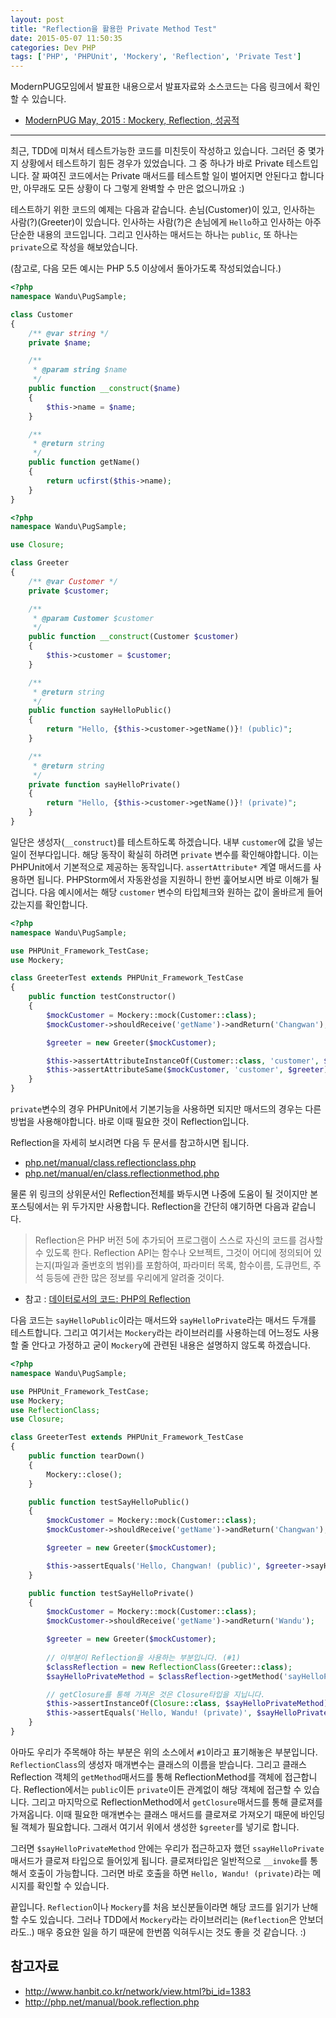 ```yaml
---
layout: post
title: "Reflection을 활용한 Private Method Test"
date: 2015-05-07 11:50:35
categories: Dev PHP
tags: ['PHP', 'PHPUnit', 'Mockery', 'Reflection', 'Private Test']
---
```


ModernPUG모임에서 발표한 내용으로서 발표자료와 소스코드는 다음 링크에서 확인할 수 있습니다.

- [ModernPUG May, 2015 : Mockery, Reflection, 성공적](https://github.com/ModernPUG/meetup/tree/master/2015_05/01_Mockery_Reflection_Successful)

---

최근, TDD에 미쳐서 테스트가능한 코드를 미친듯이 작성하고 있습니다. 그러던 중 몇가지 상황에서 테스트하기 힘든 경우가
있었습니다. 그 중 하나가 바로 Private 테스트입니다. 잘 짜여진 코드에서는 Private 매서드를 테스트할 일이 벌어지면
안된다고 합니다만, 아무래도 모든 상황이 다 그렇게 완벽할 수 만은 없으니까요 :)

테스트하기 위한 코드의 예제는 다음과 같습니다. 손님(Customer)이 있고, 인사하는 사람(?)(Greeter)이 있습니다. 인사하는
사람(?)은 손님에게 `Hello`하고 인사하는 아주 단순한 내용의 코드입니다. 그리고 인사하는 매서드는 하나는 `public`, 또
하나는 `private`으로 작성을 해보았습니다.

(참고로, 다음 모든 예시는 PHP 5.5 이상에서 돌아가도록 작성되었습니다.)

```php
<?php
namespace Wandu\PugSample;

class Customer
{
    /** @var string */
    private $name;

    /**
     * @param string $name
     */
    public function __construct($name)
    {
        $this->name = $name;
    }

    /**
     * @return string
     */
    public function getName()
    {
        return ucfirst($this->name);
    }
}
```

```php
<?php
namespace Wandu\PugSample;

use Closure;

class Greeter
{
    /** @var Customer */
    private $customer;

    /**
     * @param Customer $customer
     */
    public function __construct(Customer $customer)
    {
        $this->customer = $customer;
    }

    /**
     * @return string
     */
    public function sayHelloPublic()
    {
        return "Hello, {$this->customer->getName()}! (public)";
    }

    /**
     * @return string
     */
    private function sayHelloPrivate()
    {
        return "Hello, {$this->customer->getName()}! (private)";
    }
}
```

일단은 생성자(`__construct`)를 테스트하도록 하겠습니다. 내부 `customer`에 값을 넣는 일이 전부다입니다. 해당 동작이
확실히 하려면 `private` 변수를 확인해야합니다. 이는 PHPUnit에서 기본적으로 제공하는 동작입니다. `assertAttribute*`
계열 매서드를 사용하면 됩니다. PHPStorm에서 자동완성을 지원하니 한번 훑어보시면 바로 이해가 될겁니다. 다음 예시에서는
해당 `customer` 변수의 타입체크와 원하는 값이 올바르게 들어갔는지를 확인합니다.

```php
<?php
namespace Wandu\PugSample;

use PHPUnit_Framework_TestCase;
use Mockery;

class GreeterTest extends PHPUnit_Framework_TestCase
{
    public function testConstructor()
    {
        $mockCustomer = Mockery::mock(Customer::class);
        $mockCustomer->shouldReceive('getName')->andReturn('Changwan');

        $greeter = new Greeter($mockCustomer);

        $this->assertAttributeInstanceOf(Customer::class, 'customer', $greeter);
        $this->assertAttributeSame($mockCustomer, 'customer', $greeter);
    }
}
```

`private`변수의 경우 PHPUnit에서 기본기능을 사용하면 되지만 매서드의 경우는 다른 방법을 사용해야합니다. 바로 이때
필요한 것이 Reflection입니다.

Reflection을 자세히 보시려면 다음 두 문서를 참고하시면 됩니다.

- [php.net/manual/class.reflectionclass.php](http://php.net/manual/class.reflectionclass.php)
- [php.net/manual/en/class.reflectionmethod.php](http://php.net/manual/en/class.reflectionmethod.php)

물론 위 링크의 상위문서인 Reflection전체를 봐두시면 나중에 도움이 될 것이지만 본 포스팅에서는 위 두가지만 사용합니다.
Reflection을 간단히 얘기하면 다음과 같습니다.


> Reflection은 PHP 버전 5에 추가되어 프로그램이 스스로 자신의 코드를 검사할 수 있도록 한다. Reflection API는 함수나
> 오브젝트, 그것이 어디에 정의되어 있는지(파일과 줄번호의 범위)를 포함하여, 파라미터 목록, 함수이름, 도큐먼트, 주석
> 등등에 관한 많은 정보를 우리에게 알려줄 것이다. 

- 참고 : [데이터로서의 코드: PHP의 Reflection](http://www.hanbit.co.kr/network/view.html?bi_id=1383)

다음 코드는 `sayHelloPublic`이라는 매서드와 `sayHelloPrivate`라는 매서드 두개를 테스트합니다. 그리고 여기서는
`Mockery`라는 라이브러리를 사용하는데 어느정도 사용할 줄 안다고 가정하고 굳이 `Mockery`에 관련된 내용은 설명하지
않도록 하겠습니다.

```php
<?php
namespace Wandu\PugSample;

use PHPUnit_Framework_TestCase;
use Mockery;
use ReflectionClass;
use Closure;

class GreeterTest extends PHPUnit_Framework_TestCase
{
    public function tearDown()
    {
        Mockery::close();
    }

    public function testSayHelloPublic()
    {
        $mockCustomer = Mockery::mock(Customer::class);
        $mockCustomer->shouldReceive('getName')->andReturn('Changwan');

        $greeter = new Greeter($mockCustomer);

        $this->assertEquals('Hello, Changwan! (public)', $greeter->sayHelloPublic());
    }

    public function testSayHelloPrivate()
    {
        $mockCustomer = Mockery::mock(Customer::class);
        $mockCustomer->shouldReceive('getName')->andReturn('Wandu');

        $greeter = new Greeter($mockCustomer);
        
        // 이부분이 Reflection을 사용하는 부분입니다. (#1)
        $classReflection = new ReflectionClass(Greeter::class);
        $sayHelloPrivateMethod = $classReflection->getMethod('sayHelloPrivate')->getClosure($greeter);

        // getClosure를 통해 가져온 것은 Closure타입을 지닙니다.
        $this->assertInstanceOf(Closure::class, $sayHelloPrivateMethod); 
        $this->assertEquals('Hello, Wandu! (private)', $sayHelloPrivateMethod->__invoke());
    }
}
```

아마도 우리가 주목해야 하는 부분은 위의 소스에서 `#1`이라고 표기해놓은 부분입니다. `ReflectionClass`의 생성자
매개변수는 클래스의 이름을 받습니다. 그리고 클래스 Reflection 객체의 `getMethod`매서드를 통해 ReflectionMethod를
객체에 접근합니다. Reflection에서는 `public`이든 `private`이든 관계없이 해당 객체에 접근할 수 있습니다. 그리고
마지막으로 ReflectionMethod에서 `getClosure`매서드를 통해 클로져를 가져옵니다. 이때 필요한 매개변수는 클래스 매서드를
클로져로 가져오기 때문에 바인딩될 객체가 필요합니다. 그래서 여기서 위에서 생성한 `$greeter`를 넣기로 합니다.

그러면 `$sayHelloPrivateMethod` 안에는 우리가 접근하고자 했던 `ssayHelloPrivate` 매서드가 클로져 타입으로 들어있게
됩니다. 클로져타입은 일반적으로 `__invoke`를 통해서 호출이 가능합니다. 그러면 바로 호출을 하면
`Hello, Wandu! (private)`라는 메시지를 확인할 수 있습니다.

끝입니다. `Reflection`이나 `Mockery`를 처음 보신분들이라면 해당 코드를 읽기가 난해할 수도 있습니다. 그러나 TDD에서
`Mockery`라는 라이브러리는 (`Reflection`은 안보더라도..) 매우 중요한 일을 하기 때문에 한번쯤 익혀두시는 것도 좋을 것
같습니다. :)

## 참고자료

- http://www.hanbit.co.kr/network/view.html?bi_id=1383
- http://php.net/manual/book.reflection.php
